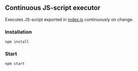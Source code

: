 ## Continuous JS-script executor

Executes JS-script exported in [index.js](index.js) continuously on change.

### Installation

```
npm install
```

### Start

```
npm start
```